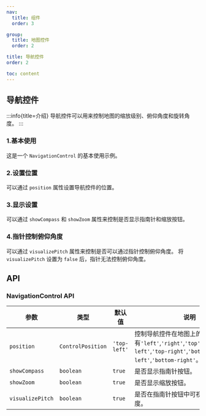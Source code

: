```yaml
---
nav:
  title: 组件
  order: 3

group:
  title: 地图控件
  order: 2

title: 导航控件
order: 2

toc: content
---
```


## 导航控件

:::info{title=介绍}
导航控件可以用来控制地图的缩放级别、俯仰角度和旋转角度。
:::

### 1.基本使用

这是一个 `NavigationControl` 的基本使用示例。

<code src="../examples/navigationControl/demo1.tsx" compact="true"></code>

### 2.设置位置

可以通过 `position` 属性设置导航控件的位置。

<code src="../examples/navigationControl/demo2.tsx" compact="true"></code>

### 3.显示设置

可以通过 `showCompass` 和 `showZoom` 属性来控制是否显示指南针和缩放按钮。

<code src="../examples/navigationControl/demo3.tsx" compact="true"></code>

### 4.指针控制俯仰角度

可以通过 `visualizePitch` 属性来控制是否可以通过指针控制俯仰角度。 将 `visualizePitch` 设置为 `false` 后，指针无法控制俯仰角度。

<code src="../examples/navigationControl/demo4.tsx" compact="true"></code>

## API

### NavigationControl API

| 参数             | 类型              | 默认值       | 说明                                                                                                                                    |
| ---------------- | ----------------- | ------------ | --------------------------------------------------------------------------------------------------------------------------------------- |
| `position`       | `ControlPosition` | `'top-left'` | 控制导航控件在地图上的位置。可选值有`'left'`,`'right'`,`'top'`,`'bottom'`,`'top-left'`,`'top-right'`,`'bottom-left'`,`'bottom-right'`。 |
| `showCompass`    | `boolean`         | `true`       | 是否显示指南针按钮。                                                                                                                    |
| `showZoom`       | `boolean`         | `true`       | 是否显示缩放按钮。                                                                                                                      |
| `visualizePitch` | `boolean`         | `true`       | 是否在指南针按钮中可视化地图俯仰角度。                                                                                                  |

